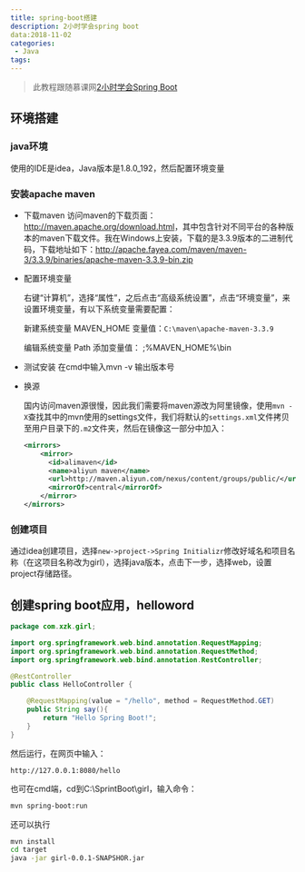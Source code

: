 ```yaml
---
title: spring-boot搭建
description: 2小时学会spring boot
data:2018-11-02
categories:
 - Java
tags:
---
```


> 此教程跟随慕课网[2小时学会Spring Boot](https://www.imooc.com/learn/767)

<!-- more -->

## 环境搭建

### java环境

使用的IDE是idea，Java版本是1.8.0_192，然后配置环境变量

### 安装apache maven

* 下载maven
  访问maven的下载页面：<http://maven.apache.org/download.html>，其中包含针对不同平台的各种版本的maven下载文件。我在Windows上安装，下载的是3.3.9版本的二进制代码，下载地址如下：http://apache.fayea.com/maven/maven-3/3.3.9/binaries/apache-maven-3.3.9-bin.zip

* 配置环境变量

  右键“计算机”，选择“属性”，之后点击“高级系统设置”，点击“环境变量”，来设置环境变量，有以下系统变量需要配置：

  新建系统变量 MAVEN_HOME 变量值：`C:\maven\apache-maven-3.3.9`

  编辑系统变量 Path 添加变量值： ;%MAVEN_HOME%\bin

* 测试安装
  在cmd中输入mvn -v 输出版本号

* 换源

  国内访问maven源很慢，因此我们需要将maven源改为阿里镜像，使用`mvn -X`查找其中的mvn使用的settings文件，我们将默认的`settings.xml`文件拷贝至用户目录下的`.m2`文件夹，然后在镜像这一部分中加入：

  ```xml
  <mirrors>
      <mirror>
        <id>alimaven</id>
        <name>aliyun maven</name>
        <url>http://maven.aliyun.com/nexus/content/groups/public/</url>
        <mirrorOf>central</mirrorOf>        
      </mirror>
  </mirrors>
  ```
  
### 创建项目

通过idea创建项目，选择`new->project->Spring Initializr`修改好域名和项目名称（在这项目名称改为girl），选择java版本，点击下一步，选择web，设置project存储路径。

## 创建spring boot应用，helloword

```java
package com.xzk.girl;

import org.springframework.web.bind.annotation.RequestMapping;
import org.springframework.web.bind.annotation.RequestMethod;
import org.springframework.web.bind.annotation.RestController;

@RestController
public class HelloController {

    @RequestMapping(value = "/hello", method = RequestMethod.GET)
    public String say(){
        return "Hello Spring Boot!";
    }
}
```

然后运行，在网页中输入：

```http
http://127.0.0.1:8080/hello
```

也可在cmd端，cd到C:\SprintBoot\girl，输入命令：

```sh
mvn spring-boot:run
```

还可以执行

```sh
mvn install
cd target
java -jar girl-0.0.1-SNAPSHOR.jar
```


